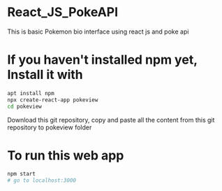 # React_JS_PokeAPI
This is basic Pokemon bio interface using react js and poke api 

# If you haven't installed npm yet, Install it with

```bash
apt install npm
npx create-react-app pokeview
cd pokeview
```
Download this git repository, copy and paste all the content from this git repository to pokeview folder

# To run this web app

```bash
npm start
# go to localhost:3000
```
